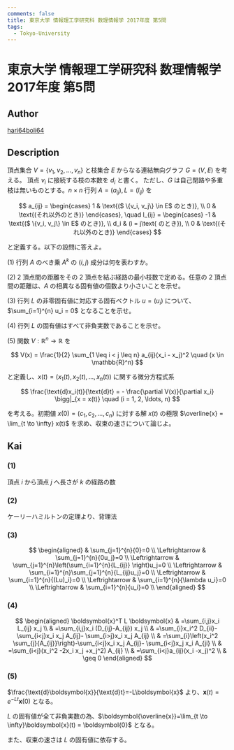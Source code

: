 ```yaml
---
comments: false
title: 東京大学 情報理工学研究科 数理情報学 2017年度 第5問
tags:
  - Tokyo-University
---
```

# 東京大学 情報理工学研究科 数理情報学 2017年度 第5問

## **Author**
[hari64boli64](https://github.com/hari64boli64/GraduateSchoolEntranceExamination)

## **Description**
頂点集合 $V = \{v_1, v_2, \ldots, v_n\}$ と枝集合 $E$ からなる連結無向グラフ $G = (V, E)$ を考える。
頂点 $v_i$ に接続する枝の本数を $d_i$ と書く。
ただし、$G$ は自己閉路や多重枝は無いものとする。$n \times n$ 行列 $A = (a_{ij}), L = (l_{ij})$ を

$$
a_{ij} = \begin{cases} 
1 & \text{($ \{v_i, v_j\} \in E$ のとき)}, \\
0 & \text{(それ以外のとき)}
\end{cases}, 
\quad
l_{ij} = \begin{cases} 
-1 & \text{($ \{v_i, v_j\} \in E$ のとき)}, \\
d_i & (i = j\text{ のとき}), \\
0 & \text{(それ以外のとき)}
\end{cases}
$$

と定義する。以下の設問に答えよ。

(1) 行列 $A$ のべき乗 $A^k$ の $(i, j)$ 成分は何を表わすか。

(2) 2 頂点間の距離をその 2 頂点を結ぶ経路の最小枝数で定める。任意の 2 頂点間の距離は、$A$ の相異なる固有値の個数より小さいことを示せ。

(3) 行列 $L$ の非零固有値に対応する固有ベクトル $u = (u_i)$ について、$\sum_{i=1}^{n} u_i = 0$ となることを示せ。

(4) 行列 $L$ の固有値はすべて非負実数であることを示せ。

(5) 関数 $V : \mathbb{R}^n \rightarrow \mathbb{R}$ を

$$
V(x) = \frac{1}{2} \sum_{1 \leq i < j \leq n} a_{ij}(x_i - x_j)^2 \quad (x \in \mathbb{R}^n)
$$

と定義し、$x(t) = (x_1(t), x_2(t), \ldots, x_n(t))$ に関する微分方程式系

$$
\frac{\text{d}x_i(t)}{\text{d}t} = - \frac{\partial V(x)}{\partial x_i} \bigg|_{x = x(t)} \quad (i = 1, 2, \ldots, n)
$$

を考える。初期値 $x(0) = (c_1, c_2, \ldots, c_n)$ に対する解 $x(t)$ の極限 $\overline{x} = \lim_{t \to \infty} x(t)$ を求め、収束の速さについて論じよ。


## **Kai**
### (1)
頂点 $i$ から頂点 $j$ へ長さが $k$ の経路の数

### (2)
ケーリーハミルトンの定理より、背理法

### (3)

$$
\begin{aligned}
                  & \sum_{j=1}^{n}{0}=0                             \\
  \Leftrightarrow & \sum_{j=1}^{n}{0u_j}=0                          \\
  \Leftrightarrow & \sum_{j=1}^{n}\left(\sum_{i=1}^{n}{L_{ij}} \right)u_j=0 \\
  \Leftrightarrow & \sum_{i=1}^{n}\sum_{j=1}^{n}{L_{ij}u_j}=0       \\
  \Leftrightarrow & \sum_{i=1}^{n}{(Lu)_i}=0                        \\
  \Leftrightarrow & \sum_{i=1}^{n}{\lambda u_i}=0                   \\
  \Leftrightarrow & \sum_{i=1}^{n}{u_i}=0                           \\
\end{aligned}
$$

### (4)

$$
\begin{aligned}
  \boldsymbol{x}^T L \boldsymbol{x} & =\sum_{i,j}x_i L_{ij} x_j                                                                \\
                    & =\sum_{i,j}x_i (D_{ij}-A_{ij}) x_j                                                       \\
                    & =\sum_{i}x_i^2 D_{ii}-\sum_{i<j}x_i x_j A_{ij}- \sum_{i>j}x_i x_j A_{ij}                 \\
                    & =\sum_{i}\left(x_i^2 \sum_{j}{A_{ij}}\right)-\sum_{i<j}x_i x_j A_{ij}- \sum_{i<j}x_j x_i A_{ji} \\
                    & =\sum_{i<j}(x_i^2 -2x_i x_j +x_j^2) A_{ij}                                               \\
                    & =\sum_{i<j}a_{ij}(x_i -x_j)^2                                                            \\
                    & \geq 0
\end{aligned}
$$

### (5)
$\frac{\text{d}\boldsymbol{x}}{\text{d}t}=-L\boldsymbol{x}$ より、$\boldsymbol{x}(t)=e^{-Lt}\boldsymbol{x}(0)$ となる。

$L$ の固有値が全て非負実数の為、$\boldsymbol{\overline{x}}=\lim_{t \to \infty}\boldsymbol{x}(t) = \boldsymbol{0}$ となる。

また、収束の速さは $L$ の固有値に依存する。